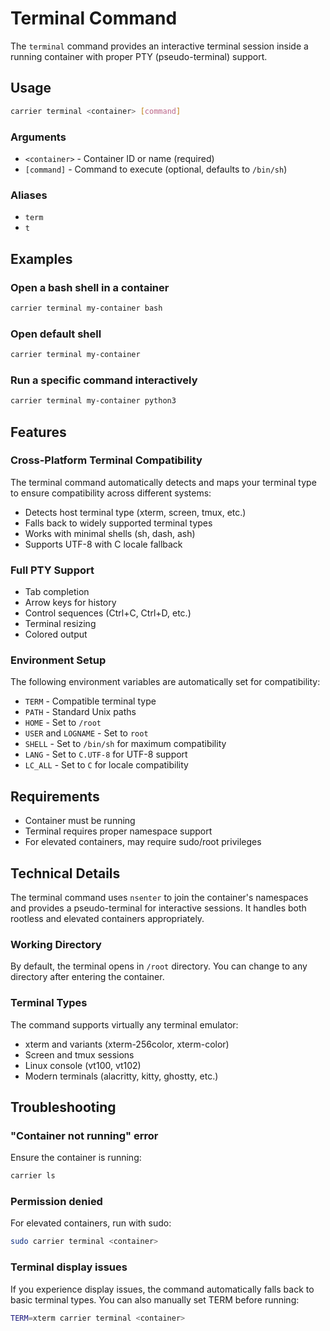# Terminal Command

The `terminal` command provides an interactive terminal session inside a running container with proper PTY (pseudo-terminal) support.

## Usage

```bash
carrier terminal <container> [command]
```

### Arguments

- `<container>` - Container ID or name (required)
- `[command]` - Command to execute (optional, defaults to `/bin/sh`)

### Aliases

- `term`
- `t`

## Examples

### Open a bash shell in a container

```bash
carrier terminal my-container bash
```

### Open default shell

```bash
carrier terminal my-container
```

### Run a specific command interactively

```bash
carrier terminal my-container python3
```

## Features

### Cross-Platform Terminal Compatibility

The terminal command automatically detects and maps your terminal type to ensure compatibility across different systems:

- Detects host terminal type (xterm, screen, tmux, etc.)
- Falls back to widely supported terminal types
- Works with minimal shells (sh, dash, ash)
- Supports UTF-8 with C locale fallback

### Full PTY Support

- Tab completion
- Arrow keys for history
- Control sequences (Ctrl+C, Ctrl+D, etc.)
- Terminal resizing
- Colored output

### Environment Setup

The following environment variables are automatically set for compatibility:

- `TERM` - Compatible terminal type
- `PATH` - Standard Unix paths
- `HOME` - Set to `/root`
- `USER` and `LOGNAME` - Set to `root`
- `SHELL` - Set to `/bin/sh` for maximum compatibility
- `LANG` - Set to `C.UTF-8` for UTF-8 support
- `LC_ALL` - Set to `C` for locale compatibility

## Requirements

- Container must be running
- Terminal requires proper namespace support
- For elevated containers, may require sudo/root privileges

## Technical Details

The terminal command uses `nsenter` to join the container's namespaces and provides a pseudo-terminal for interactive sessions. It handles both rootless and elevated containers appropriately.

### Working Directory

By default, the terminal opens in `/root` directory. You can change to any directory after entering the container.

### Terminal Types

The command supports virtually any terminal emulator:
- xterm and variants (xterm-256color, xterm-color)
- Screen and tmux sessions
- Linux console (vt100, vt102)
- Modern terminals (alacritty, kitty, ghostty, etc.)

## Troubleshooting

### "Container not running" error

Ensure the container is running:
```bash
carrier ls
```

### Permission denied

For elevated containers, run with sudo:
```bash
sudo carrier terminal <container>
```

### Terminal display issues

If you experience display issues, the command automatically falls back to basic terminal types. You can also manually set TERM before running:
```bash
TERM=xterm carrier terminal <container>
```